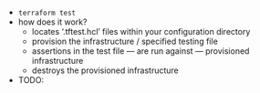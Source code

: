 - `terraform test`
- how does it work?
    - locates ‘.tftest.hcl’ files within your configuration directory
    - provision the infrastructure / specified testing file
    - assertions in the test file — are run against — provisioned infrastructure
    - destroys the provisioned infrastructure
- TODO: